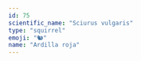 ```yaml
---
id: 75
scientific_name: "Sciurus vulgaris"
type: "squirrel"
emoji: "🐿️"
name: "Ardilla roja"
---
```

